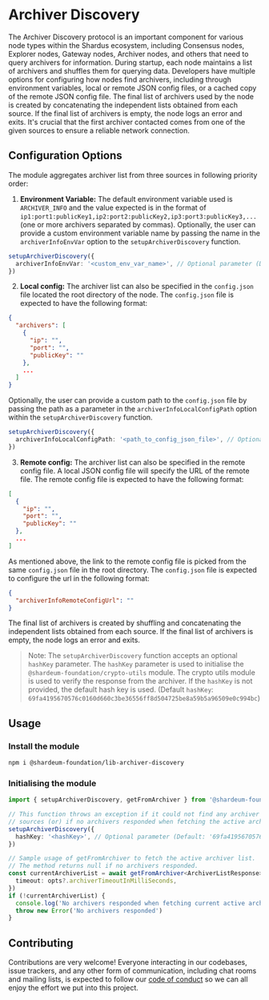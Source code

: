 # Archiver Discovery

The Archiver Discovery protocol is an important component for various node types within the Shardus ecosystem, including Consensus nodes, Explorer nodes, Gateway nodes, Archiver nodes, and others that need to query archivers for information. During startup, each node maintains a list of archivers and shuffles them for querying data. Developers have multiple options for configuring how nodes find archivers, including through environment variables, local or remote JSON config files, or a cached copy of the remote JSON config file. The final list of archivers used by the node is created by concatenating the independent lists obtained from each source. If the final list of archivers is empty, the node logs an error and exits. It's crucial that the first archiver contacted comes from one of the given sources to ensure a reliable network connection.

## Configuration Options

The module aggregates archiver list from three sources in following priority order:

1. **Environment Variable:** The default environment variable used is `ARCHIVER_INFO` and the value expected is in the format of `ip1:port1:publicKey1,ip2:port2:publicKey2,ip3:port3:publicKey3,...` (one or more archivers separated by commas). Optionally, the user can provide a custom environment variable name by passing the name in the `archiverInfoEnvVar` option to the `setupArchiverDiscovery` function.

```ts
setupArchiverDiscovery({
  archiverInfoEnvVar: '<custom_env_var_name>', // Optional parameter (Default: ARCHIVER_INFO)
})
```

2. **Local config:** The archiver list can also be specified in the `config.json` file located the root directory of the node. The `config.json` file is expected to have the following format:

```json
{
  "archivers": [
    {
      "ip": "",
      "port": "",
      "publicKey": ""
    },
    ...
  ]
}
```

Optionally, the user can provide a custom path to the `config.json` file by passing the path as a parameter in the `archiverInfoLocalConfigPath` option within the `setupArchiverDiscovery` function.

```ts
setupArchiverDiscovery({
  archiverInfoLocalConfigPath: '<path_to_config_json_file>', // Optional parameter (Default: config.json)
})
```

3. **Remote config:** The archiver list can also be specified in the remote config file. A local JSON config file will specify the URL of the remote file. The remote config file is expected to have the following format:

```json
[
  {
    "ip": "",
    "port": "",
    "publicKey": ""
  },
  ...
]
```

As mentioned above, the link to the remote config file is picked from the same `config.json` file in the root directory. The `config.json` file is expected to configure the url in the following format:

```json
{
  "archiverInfoRemoteConfigUrl": ""
}
```

The final list of archivers is created by shuffling and concatenating the independent lists obtained from each source. If the final list of archivers is empty, the node logs an error and exits.

> Note: The `setupArchiverDiscovery` function accepts an optional `hashKey` parameter. The `hashKey` parameter is used to initialise the `@shardeum-foundation/crypto-utils` module. The crypto utils module is used to verify the response from the archiver. If the `hashKey` is not provided, the default hash key is used. (Default `hashKey`: `69fa4195670576c0160d660c3be36556ff8d504725be8a59b5a96509e0c994bc`)

## Usage

### Install the module

```bash
npm i @shardeum-foundation/lib-archiver-discovery
```

### Initialising the module

```ts
import { setupArchiverDiscovery, getFromArchiver } from '@shardeum-foundation/lib-archiver-discovery'

// This function throws an exception if it could not find any archiver across different config
// sources (or) if no archivers responded when fetching the active archiver list.
setupArchiverDiscovery({
  hashKey: '<hashKey>', // Optional parameter (Default: '69fa4195670576c0160d660c3be36556ff8d504725be8a59b5a96509e0c994bc')
})

// Sample usage of getFromArchiver to fetch the active archiver list.
// The method returns null if no archivers responded.
const currentArchiverList = await getFromArchiver<ArchiverListResponse>('archivers', {
  timeout: opts?.archiverTimeoutInMilliSeconds,
})
if (!currentArchiverList) {
  console.log('No archivers responded when fetching current active archivers')
  throw new Error('No archivers responded')
}
```

## Contributing

Contributions are very welcome! Everyone interacting in our codebases, issue trackers, and any other form of communication, including chat rooms and mailing lists, is expected to follow our [code of conduct](CODE_OF_CONDUCT.md) so we can all enjoy the effort we put into this project.
